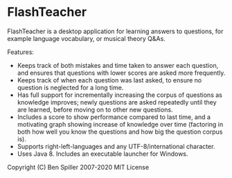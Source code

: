 # FlashTeacher
FlashTeacher is a desktop application for learning answers to questions, for example language vocabulary, or musical theory Q&As. 

Features:

* Keeps track of both mistakes and time taken to answer each question, and ensures that questions with lower scores are asked more frequently.
* Keeps track of when each question was last asked, to ensure no question is neglected for a long time.
* Has full support for incrementally increasing the corpus of questions as knowledge improves; newly questions are asked repeatedly until they are learned, before moving on to other new questions.
* Includes a score to show performance compared to last time, and a motivating graph showing increase of knowledge over time (factoring in both how well you know the questions and how big the question corpus is).
* Supports right-left-languages and any UTF-8/international character.  
* Uses Java 8. Includes an executable launcher for Windows. 

Copyright (C) Ben Spiller 2007-2020
MIT License
